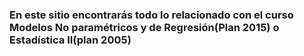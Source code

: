 ### En este sitio encontrarás todo lo relacionado con el curso Modelos No paramétricos y de Regresión(Plan 2015) o Estadística II(plan 2005)
